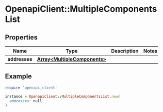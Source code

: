 # OpenapiClient::MultipleComponentsList

## Properties

| Name | Type | Description | Notes |
| ---- | ---- | ----------- | ----- |
| **addresses** | [**Array&lt;MultipleComponents&gt;**](MultipleComponents.md) |  |  |

## Example

```ruby
require 'openapi_client'

instance = OpenapiClient::MultipleComponentsList.new(
  addresses: null
)
```


